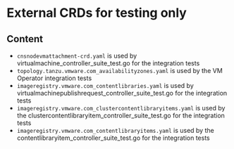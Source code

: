 # External CRDs for testing only

## Content

* `cnsnodevmattachment-crd.yaml` is used by virtualmachine_controller_suite_test.go for the integration tests
* `topology.tanzu.vmware.com_availabilityzones.yaml` is used by the VM Operator integration tests
* `imageregistry.vmware.com_contentlibraries.yaml` is used by virtualmachinepublishrequest_controller_suite_test.go for the integration tests
* `imageregistry.vmware.com_clustercontentlibraryitems.yaml` is used by the clustercontentlibraryitem_controller_suite_test.go for the integration tests
* `imageregistry.vmware.com_contentlibraryitems.yaml` is used by the contentlibraryitem_controller_suite_test.go for the integration tests
